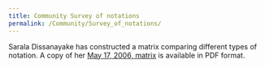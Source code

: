 ```yaml
---
title: Community Survey of notations
permalink: /Community/Survey_of_notations/
---
```


Sarala Dissanayake has constructed a matrix comparing different types of notation. A copy of her [May 17, 2006, matrix](/media:2006-05-17_Graphical_Notation_Differences.pdf "wikilink") is available in PDF format.